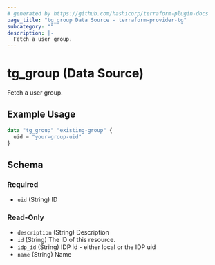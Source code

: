 ```yaml
---
# generated by https://github.com/hashicorp/terraform-plugin-docs
page_title: "tg_group Data Source - terraform-provider-tg"
subcategory: ""
description: |-
  Fetch a user group.
---
```


# tg_group (Data Source)

Fetch a user group.

## Example Usage

```terraform
data "tg_group" "existing-group" {
  uid = "your-group-uid"
}
```

<!-- schema generated by tfplugindocs -->
## Schema

### Required

- `uid` (String) ID

### Read-Only

- `description` (String) Description
- `id` (String) The ID of this resource.
- `idp_id` (String) IDP id - either local or the IDP uid
- `name` (String) Name
